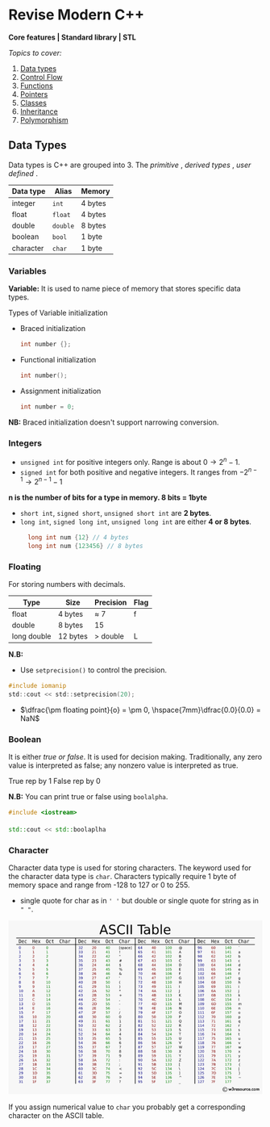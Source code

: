 # Revise Modern C++

**Core features | Standard library | STL**

_Topics to cover:_

1. <a href="#data">Data types</a>
2. <a href="#">Control Flow</a>
3. <a href="#">Functions</a>
4. <a href="#">Pointers</a>
5. <a href="#">Classes</a>
6. <a href="#">Inheritance</a>
7. <a href="#">Polymorphism</a>

## Data Types
<div id="data"></div>

Data types is C++ are grouped into 3. The *primitive* , *derived types* , *user defined* .

| Data type | Alias | Memory |
|-----------|-------|--------|
|integer    | `int` | 4 bytes|
|float      |`float`| 4 bytes|
|double     |`double`| 8 bytes|
|boolean    |`bool` | 1 byte |
|character    |`char` | 1 byte |

### Variables

**Variable:** It is used to name piece of memory that stores specific data types.

Types of Variable initialization

* Braced initialization
  ```c++
  int number {};
  ```
* Functional initialization
  ```c++
  int number();
  ```
* Assignment initialization
  ```c++
  int number = 0;
  ```
**NB:** Braced initialization doesn't support narrowing conversion.

### Integers

* `unsigned int` for positive integers only. Range is about $0 \to 2^n -1$.
* `signed int` for both positive and negative integers. It ranges from $-2^{n-1} \to 2^{n-1}-1$

**n is the number of bits for a type in memory. 8 bits = 1byte**

* `short int`, `signed short`, `unsigned short int` are **2 bytes**.
* `long int`, `signed long int`, `unsigned long int` are either **4 or 8 bytes**. 
  ```c++
    long int num {12} // 4 bytes
    long int num {123456} // 8 bytes
  ```

### Floating

For storing numbers with decimals.

|Type|Size|Precision|Flag|
|----|----|---------|----|
|float|4 bytes| $\approx$ 7|f|
|double| 8 bytes | 15 |
|long double| 12 bytes | > double|L|

**N.B:** 
* Use `setprecision()` to control the precision.
```c
#include iomanip
std::cout << std::setprecision(20);
```
* $\dfrac{\pm floating point}{o} = \pm 0, \hspace{7mm}\dfrac{0.0}{0.0} = NaN$

### Boolean

It is either *true or false*. It is used for decision making. Traditionally, any zero value is interpreted as false; any nonzero value is
interpreted as true.

True rep by 1 
False rep by 0

**N.B:** 
You can print true or false using `boolalpha`.
```c++
#include <iostream>

std::cout << std::boolaplha
```

### Character

Character data type is used for storing characters. The keyword used for the character data type is `char`. Characters typically require 1 byte of memory space and range from -128 to 127 or 0 to 255.

* single quote for char as in `' '` but double or single quote for string as in `" "`.

![ASCII Table](doc/ascii.png)

If you assign numerical value to `char` you probably get a corresponding character on the ASCII table.